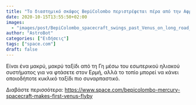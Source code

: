 ```yaml
---
title: "Το διαστημικό σκάφος BepiColombo περιστρέφεται πέρα από την Αφροδίτη σε μακρύ δρόμο προς τον Ερμή"
date: 2020-10-15T13:55:50+02:00
images:
  - "images/post/BepiColombo_spacecraft_swings_past_Venus_on_long_road_to_Mercury.jpg"
author: "AstroBot"
categories: ["Ειδήσεις"]
tags: ["space.com"]
draft: false
---
```


Είναι ένα μακρύ, μακρύ ταξίδι από τη Γη μέσω του εσωτερικού ηλιακού συστήματος για να φτάσετε στον Ερμή, αλλά το τοπίο μπορεί να κάνει οποιοδήποτε κυκλικό ταξίδι πιο συναρπαστικό.

Διαβάστε περισσότερα: https://www.space.com/bepicolombo-mercury-spacecraft-makes-first-venus-flyby
